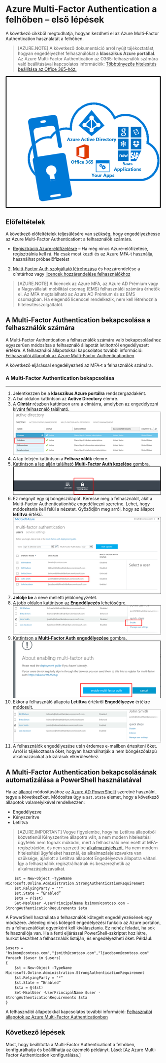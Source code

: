 <properties 
    pageTitle="Microsoft Azure Multi-Factor Authentication a felhőben – első lépések" 
    description="Ez a Microsoft Azure Multi-Factor Authentication-oldal leírja, hogyan kezdheti el az Azure MFA használatát a felhőben." 
    services="multi-factor-authentication" 
    documentationCenter="" 
    authors="billmath" 
    manager="stevenpo" 
    editor="curtand"/>

<tags 
    ms.service="multi-factor-authentication" 
    ms.workload="identity" 
    ms.tgt_pltfrm="na" 
    ms.devlang="na" 
    ms.topic="get-started-article" 
    ms.date="05/12/2016" 
    ms.author="billmath"/>

# Azure Multi-Factor Authentication a felhőben – első lépések
A következő cikkből megtudhatja, hogyan kezdheti el az Azure Multi-Factor Authentication használatát a felhőben.

> [AZURE.NOTE]  A következő dokumentáció arról nyújt tájékoztatást, hogyan engedélyezhet felhasználókat a **klasszikus Azure portállal**. Az Azure Multi-Factor Authentication az O365-felhasználók számára való beállításával kapcsolatos információk: [Többtényezős hitelesítés beállítása az Office 365-höz.](https://support.office.com/article/Set-up-multi-factor-authentication-for-Office-365-users-8f0454b2-f51a-4d9c-bcde-2c48e41621c6?ui=en-US&rs=en-US&ad=US)

![MFA a felhőben](./media/multi-factor-authentication-get-started-cloud/mfa_in_cloud.png)

## Előfeltételek
A következő előfeltételek teljesülésére van szükség, hogy engedélyezhesse az Azure Multi-Factor Authenticationt a felhasználók számára. 




- [Regisztráció Azure-előfizetésre](https://azure.microsoft.com/pricing/free-trial/) – Ha még nincs Azure-előfizetése, regisztrálnia kell rá. Ha csak most kezdi és az Azure MFA-t használja, használhat próbaelőfizetést
2. [Multi-Factor Auth szolgáltató létrehozása](multi-factor-authentication-get-started-auth-provider.md) és hozzárendelése a címtárhoz vagy [licencek hozzárendelése felhasználókhoz](multi-factor-authentication-get-started-assign-licenses.md) 

> [AZURE.NOTE]  A licencek az Azure MFA, az Azure AD Prémium vagy a Nagyvállalati mobilitási csomag (EMS) felhasználói számára érhetők el.  Az MFA megtalálható az Azure AD Prémium és az EMS csomagban. Ha elegendő licenccel rendelkezik, nem kell létrehoznia hitelesítésszolgáltatót. 
        

## A Multi-Factor Authentication bekapcsolása a felhasználók számára
A Multi-Factor Authentication a felhasználók számára való bekapcsolásához egyszerűen módosítsa a felhasználó állapotát letiltottról engedélyezett értékre.  A felhasználói állapotokkal kapcsolatos további információ: [Felhasználói állapotok az Azure Multi-Factor Authenticationben](multi-factor-authentication-get-started-user-states.md)

A következő eljárással engedélyezheti az MFA-t a felhasználók számára.

### A Multi-Factor Authentication bekapcsolása
--------------------------------------------------------------------------------
1.  Jelentkezzen be a **klasszikus Azure portálra** rendszergazdaként.
2.  A bal oldalon kattintson az **Active Directory** elemre.
3.  A **Címtár** részben kattintson arra a címtárra, amelyben az engedélyezni kívánt felhasználó található.
![Kattintson a címtár lehetőségre](./media/multi-factor-authentication-get-started-cloud/directory1.png)
4.  A lap tetején kattintson a **Felhasználók** elemre.
5.  Kattintson a lap alján található **Multi-Factor Auth kezelése** gombra.
![Kattintson a címtár lehetőségre](./media/multi-factor-authentication-get-started-cloud/manage1.png)
6.  Ez megnyit egy új böngészőlapot.  Keresse meg a felhasználót, akit a Multi-Factor Authenticationhöz engedélyezni szeretne. Lehet, hogy módosítania kell felül a nézetet. Győződjön meg arról, hogy az állapot **letiltva** értékű.
![Felhasználó engedélyezése](./media/multi-factor-authentication-get-started-cloud/enable1.png)
7.  **Jelölje be** a neve melletti jelölőnégyzetet.
7.  A jobb oldalon kattintson az **Engedélyezés** lehetőségre. 
![Felhasználó engedélyezése](./media/multi-factor-authentication-get-started-cloud/user1.png)
8.  Kattintson a **Multi-Factor Auth engedélyezése** gombra.
![Felhasználó engedélyezése](./media/multi-factor-authentication-get-started-cloud/enable2.png)
9.  Ekkor a felhasználó állapota **Letiltva** értékről **Engedélyezve** értékre módosult.
![Felhasználók engedélyezése](./media/multi-factor-authentication-get-started-cloud/user.png)
10.  A felhasználók engedélyezése után érdemes e-mailben értesíteni őket.  Arról is tájékoztassa őket, hogyan használhatják a nem böngészőalapú alkalmazásokat a kizárásuk elkerüléséhez.


## A Multi-Factor Authentication bekapcsolásának automatizálása a PowerShell használatával

Ha az [állapot](multi-factor-authentication-whats-next.md) módosításához az [Azure AD PowerShellt](powershell-install-configuremd) szeretné használni, tegye a következőket.  Módosítsa úgy a `$st.State` elemet, hogy a következő állapotok valamelyikével rendelkezzen:


- Engedélyezve
- Kényszerítve
- Letiltva  

> [AZURE.IMPORTANT]  Vegye figyelembe, hogy ha Letiltva állapotból közvetlenül Kényszerítve állapotra vált, a nem modern hitelesítési ügyfelek nem fognak működni, mert a felhasználó nem esett át MFA-regisztráción, és nem szerzett be [alkalmazásjelszót](multi-factor-authentication-whats-next.md#app-passwords).  Ha nem modern hitelesítési ügyfeleket használ, és alkalmazásjelszavakra van szüksége, ajánlott a Letiltva állapotot Engedélyezve állapotra váltani.  Így a felhasználók regisztrálhatnak és beszerezhetik az alkalmazásjelszavaikat.   
        
        $st = New-Object -TypeName Microsoft.Online.Administration.StrongAuthenticationRequirement
        $st.RelyingParty = "*"
        $st.State = “Enabled”
        $sta = @($st)
        Set-MsolUser -UserPrincipalName bsimon@contoso.com -StrongAuthenticationRequirements $sta

A PowerShell használata a felhasználók kötegelt engedélyezésének egy módszere.  Jelenleg nincs kötegelt engedélyezési funkció az Azure portálon, és a felhasználókat egyenként kell kiválasztania.  Ez nehéz feladat, ha sok felhasználója van.  Ha a fenti eljárással PowerShell-szkriptet hoz létre, hurkot készíthet a felhasználók listáján, és engedélyezheti őket.  Például:
    
    $users = "bsimon@contoso.com","jsmith@contoso.com","ljacobson@contoso.com"
    foreach ($user in $users)
    {
        $st = New-Object -TypeName Microsoft.Online.Administration.StrongAuthenticationRequirement
        $st.RelyingParty = "*"
        $st.State = “Enabled”
        $sta = @($st)
        Set-MsolUser -UserPrincipalName $user -StrongAuthenticationRequirements $sta
    }


A felhasználói állapotokkal kapcsolatos további információ: [Felhasználói állapotok az Azure Multi-Factor Authenticationben](multi-factor-authentication-get-started-user-states.md)

## Következő lépések
Most, hogy beállította a Multi-Factor Authenticationt a felhőben, konfigurálhatja és beállíthatja az üzemelő példányt.  Lásd: [Az Azure Multi-Factor Authentication konfigurálása.]



<!--HONumber=jun16_HO2-->


